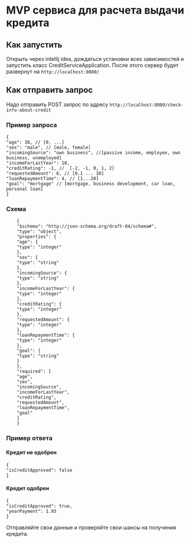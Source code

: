 # MVP cервиса для расчета выдачи кредита

## Как запустить
Открыть через intellij idea, дождаться установки всех зависимостей и запустить класс CreditServiceApplication.
После этого сервер будет развернут на `http://localhost:8080/`

## Как отправить запрос
Надо отправить POST запрос по адресу `http://localhost:8080/check-info-about-credit`

### Пример запроса
    {
    "age": 38, // [0, ...]
    "sex": "male", // [male, female]
    "incomingSource": "own business", //[passive income, employee, own business, unemployed]
    "incomeForLastYear": 10, 
    "creditRating": -1, //  [-2, -1, 0, 1, 2]
    "requestedAmount": 6, // [0.1 ... 10]
    "loanRepaymentTime": 4, // [1...20]
    "goal": "mortgage" // [mortgage, business development, car loan, personal loan]
    }

### Схема
        {
        "$schema": "http://json-schema.org/draft-04/schema#",
        "type": "object",
        "properties": {
        "age": {
        "type": "integer"
        },
        "sex": {
        "type": "string"
        },
        "incomingSource": {
        "type": "string"
        },
        "incomeForLastYear": {
        "type": "integer"
        },
        "creditRating": {
        "type": "integer"
        },
        "requestedAmount": {
        "type": "integer"
        },
        "loanRepaymentTime": {
        "type": "integer"
        },
        "goal": {
        "type": "string"
        }
        },
        "required": [
        "age",
        "sex",
        "incomingSource",
        "incomeForLastYear",
        "creditRating",
        "requestedAmount",
        "loanRepaymentTime",
        "goal"
        ]
        }

### Пример ответа
#### Кредит не одобрен
    {
    "isCreditApproved": false
    }
#### Кредит одобрен
    {
    "isCreditApproved": true,
    "yearPayment": 1.93
    }

Отправляйте свои данные и проверяйте свои шансы на получения кредита.